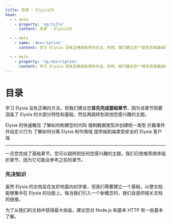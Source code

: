 ```yaml
---
title: 目录 - ElysiaJS
head:
  - - meta
    - property: 'og:title'
      content: 目录 - ElysiaJS

  - - meta
    - name: 'description'
      content: 学习 Elysia 没有正确或有序的方法，然而，我们建议您**首先完成基础章节**，因为该章节简要涵盖了 Elysia 的大部分特性和基础，然后再跳转到其他您感兴趣的主题。一旦您完成了基础章节，您可以跳转到任何您感兴趣的主题。然而，我们建议按照章节的顺序进行，因为它可能会参考之前的章节。

  - - meta
    - property: 'og:description'
      content: 学习 Elysia 没有正确或有序的方法，然而，我们建议您**首先完成基础章节**，因为该章节简要涵盖了 Elysia 的大部分特性和基础，然后再跳转到其他您感兴趣的主题。一旦您完成了基础章节，您可以跳转到任何您感兴趣的主题。然而，我们建议按照章节的顺序进行，因为它可能会参考之前的章节。
---
```


<script setup>
    import Card from './components/nearl/card.vue'
    import Deck from './components/nearl/card-deck.vue'
</script>

# 目录
学习 Elysia 没有正确的方法，但我们建议您**首先完成基础章节**，因为该章节简要涵盖了 Elysia 的大部分特性和基础，然后再跳转到其他您感兴趣的主题。

<Deck>
	<Card title="备忘单" href="/integrations/cheat-sheet">
	    Elysia 的快速概览
	</Card>
    <Card title="结构" href="/essential/structure">
        了解如何构建您的代码
    </Card>
    <Card title="验证" href="/essential/validation">
        强制数据类型并创建统一类型
    </Card>
    <Card title="生命周期" href="/essential/life-cycle">
        拦截事件并自定义行为
    </Card>
    <Card title="插件与作用域" href="/essential/plugin">
        了解如何分离 Elysia 和作用域
    </Card>
    <Card title="伊甸园" href="/eden/overview">
        提供端到端类型安全的 Elysia 客户端
    </Card>
</Deck>

---

一旦您完成了基础章节，您可以跳转到任何您感兴趣的主题。我们已按推荐顺序组织章节，因为它可能会参考之前的章节。

### 先决知识
虽然 Elysia 的文档旨在友好地面向初学者，但我们需要建立一个基础，以便文档能够集中在 Elysia 的功能上。每当我们引入一个新概念时，我们会提供相关文档的链接。

为了从我们的文档中获得最大收益，建议您对 Node.js 和基本 HTTP 有一些基本了解。
